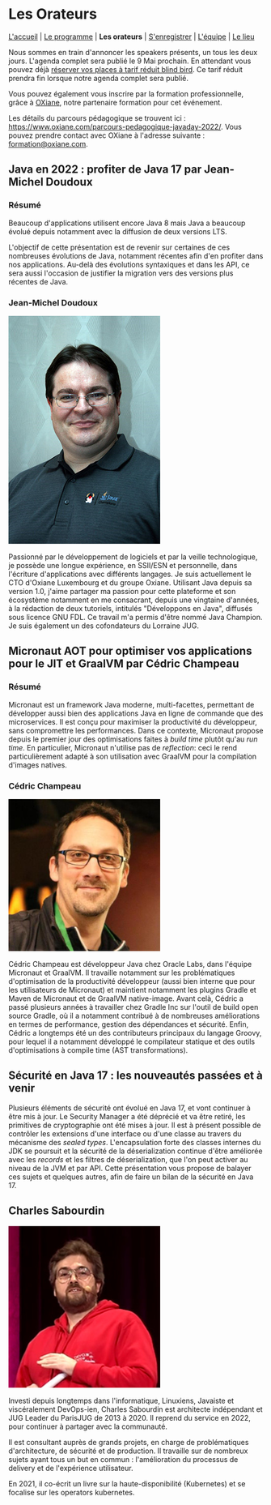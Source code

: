 # Les Orateurs

[L'accueil](index.html) | [Le programme](schedule.html) | **Les orateurs** | [S'enregistrer](register.html) | [L'équipe](the-team.html) | [Le lieu](lieu.md)

Nous sommes en train d'annoncer les speakers présents, un tous les deux jours. L'agenda complet sera publié le 9 Mai prochain. En attendant vous pouvez déjà [réserver vos places à tarif réduit blind bird](https://www.helloasso.com/associations/bjpc/evenements/paris-jug-s-java-day). Ce tarif réduit prendra fin lorsque notre agenda complet sera publié.

Vous pouvez également vous inscrire par la formation professionnelle, grâce à [OXiane](https://www.oxiane.com/), notre partenaire formation pour cet événement.

Les détails du parcours pédagogique se trouvent ici : https://www.oxiane.com/parcours-pedagogique-javaday-2022/. Vous pouvez prendre contact avec OXiane à l'adresse suivante : [formation@oxiane.com](mailto:formation@oxiane.com).


## Java en 2022 : profiter de Java 17 par Jean-Michel Doudoux

### Résumé

Beaucoup d'applications utilisent encore Java 8 mais Java a beaucoup évolué depuis notamment avec la diffusion de deux versions LTS.

L'objectif de cette présentation est de revenir sur certaines de ces nombreuses évolutions de Java, notamment récentes afin d'en profiter dans nos applications. Au-delà des évolutions syntaxiques et dans les API, ce sera aussi l'occasion de justifier la migration vers des versions plus récentes de Java.

### Jean-Michel Doudoux

![Jean-Michel Doudoux](images/speakers/jmdoudoux.jpg)

Passionné par le développement de logiciels et par la veille technologique, je possède une longue expérience, en SSII/ESN et personnelle, dans l'écriture d'applications avec différents langages. Je suis actuellement le CTO d'Oxiane Luxembourg et du groupe Oxiane. Utilisant Java depuis sa version 1.0, j'aime partager ma passion pour cette plateforme et son écosystème notamment en me consacrant, depuis une vingtaine d'années, à la rédaction de deux tutoriels, intitulés "Développons en Java", diffusés sous licence GNU FDL. Ce travail m'a permis d'être nommé Java Champion. Je suis également un des cofondateurs du Lorraine JUG.


## Micronaut AOT pour optimiser vos applications pour le JIT et GraalVM par Cédric Champeau

### Résumé

Micronaut est un framework Java moderne, multi-facettes, permettant de développer aussi bien des applications Java en ligne de commande que des microservices.
Il est conçu pour maximiser la productivité du développeur, sans compromettre les performances.
Dans ce contexte, Micronaut propose depuis le premier jour des optimisations faites à _build time_ plutôt qu'au _run time_.
En particulier, Micronaut n'utilise pas de _reflection_: ceci le rend particulièrement adapté à son utilisation avec GraalVM pour la compilation d'images natives.

### Cédric Champeau

![Cédric Champeau](images/speakers/cedric-champeau_red.jpg)

Cédric Champeau est développeur Java chez Oracle Labs, dans l'équipe Micronaut et GraalVM. Il travaille notamment sur les problématiques d'optimisation de la productivité développeur (aussi bien interne que pour les utilisateurs de Micronaut) et maintient notamment les plugins Gradle et Maven de Micronaut et de GraalVM native-image. Avant celà, Cédric a passé plusieurs années à travailler chez Gradle Inc sur l'outil de build open source Gradle, où il a notamment contribué à de nombreuses améliorations en termes de performance, gestion des dépendances et sécurité. Enfin, Cédric a longtemps été un des contributeurs principaux du langage Groovy, pour lequel il a notamment développé le compilateur statique et des outils d'optimisations à compile time (AST transformations).


## Sécurité en Java 17 : les nouveautés passées et à venir

Plusieurs éléments de sécurité ont évolué en Java 17, et vont continuer à être mis à jour. Le Security Manager a été déprécié et va être retiré, les primitives de cryptographie ont été mises à jour. Il est à présent possible de contrôler les extensions d'une interface ou d'une classe au travers du mécanisme des _sealed types_. L'encapsulation forte des classes internes du JDK se poursuit et la sécurité de la déserialization continue d'être améliorée avec les _records_ et les filtres de déserialization, que l'on peut activer au niveau de la JVM et par API. Cette présentation vous propose de balayer ces sujets et quelques autres, afin de faire un bilan de la sécurité en Java 17.

## Charles Sabourdin

![Charles Sabourdin](images/speakers/charles-sabourdin.jpg)

Investi depuis longtemps dans l'informatique, Linuxiens, Javaiste et viscéralement DevOps-ien, Charles Sabourdin est architecte indépendant et JUG Leader du ParisJUG de 2013 à 2020. Il reprend du service en 2022, pour continuer à partager avec la communauté.

Il est consultant auprès de grands projets, en charge de problématiques d'architecture, de sécurité et de production. Il travaille sur de nombreux sujets ayant tous un but en commun : l'amélioration du processus de delivery et de l'expérience utilisateur.

En 2021, il co-écrit un livre sur la haute-disponibilité (Kubernetes) et se focalise sur les operators kubernetes.